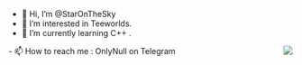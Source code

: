 - 👋 Hi, I’m @StarOnTheSky
- 👀 I’m interested in Teeworlds.
- 🌱 I’m currently learning C++ .
<!--- - 💞️ I’m looking to collaborate on ... ---!>
- 📫 How to reach me : OnlyNull on Telegram
<img align="right" src="https://github-readme-stats.vercel.app/api?username=StarOnTheSky&show_icons=true&hide_title=true" />

<!---
phone-burner/phone-burner is a ✨ special ✨ repository because its `README.md` (this file) appears on your GitHub profile.
You can click the Preview link to take a look at your changes.
--->
